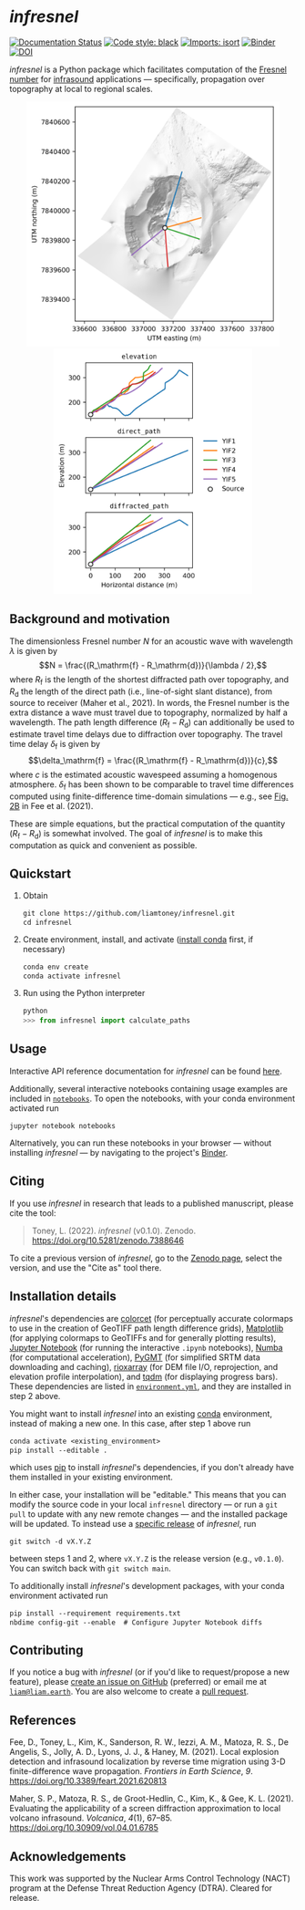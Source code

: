 # *infresnel*

[![Documentation Status](https://readthedocs.org/projects/infresnel/badge/?version=latest)](https://infresnel.readthedocs.io/en/latest/?badge=latest) [![Code style: black](https://img.shields.io/badge/code%20style-black-000000.svg)](https://github.com/psf/black) [![Imports: isort](https://img.shields.io/badge/%20imports-isort-%231674b1?style=flat&labelColor=ef8336)](https://pycqa.github.io/isort/) [![Binder](https://mybinder.org/badge_logo.svg)](https://mybinder.org/v2/gh/liamtoney/infresnel/HEAD)  
[![DOI](https://zenodo.org/badge/DOI/10.5281/zenodo.7388645.svg)](https://doi.org/10.5281/zenodo.7388645) 

*infresnel* is a Python package which facilitates computation of the
[Fresnel number](https://en.wikipedia.org/wiki/Fresnel_number) for
[infrasound](https://en.wikipedia.org/wiki/Infrasound) applications — specifically,
propagation over topography at local to regional scales.

<p align="middle">
  <img src="example_figures/yasur_dem_paths.png" height="430"/>
  <img src="example_figures/yasur_path_comparison.png" height="430"/>
</p>

## Background and motivation

The dimensionless Fresnel number $N$ for an acoustic wave with wavelength $\lambda$ is
given by $$N = \frac{(R_\mathrm{f} - R_\mathrm{d})}{\lambda / 2},$$ where $R_\mathrm{f}$
is the length of the shortest diffracted path over topography, and $R_\mathrm{d}$ the
length of the direct path (i.e., line-of-sight slant distance), from source to receiver
(Maher et al., 2021). In words, the Fresnel number is the extra distance a wave must
travel due to topography, normalized by half a wavelength. The path length difference
$(R_\mathrm{f} - R_\mathrm{d})$ can additionally be used to estimate travel time delays
due to diffraction over topography. The travel time delay $\delta_\mathrm{f}$ is given
by $$\delta_\mathrm{f} = \frac{(R_\mathrm{f} - R_\mathrm{d})}{c},$$ where $c$ is the
estimated acoustic wavespeed assuming a homogenous atmosphere. $\delta_\mathrm{f}$ has
been shown to be comparable to travel time differences computed using finite-difference
time-domain simulations — e.g., see
[Fig. 2B](https://www.frontiersin.org/files/Articles/620813/feart-09-620813-HTML-r1/image_m/feart-09-620813-g002.jpg)
in Fee et al. (2021).

These are simple equations, but the practical computation of the quantity
$(R_\mathrm{f} - R_\mathrm{d})$ is somewhat involved. The goal of *infresnel* is to make
this computation as quick and convenient as possible.

## Quickstart

1. Obtain
   ```
   git clone https://github.com/liamtoney/infresnel.git
   cd infresnel
   ```

2. Create environment, install, and activate
   ([install conda](https://conda.io/projects/conda/en/latest/user-guide/install/index.html)
   first, if necessary)
   ```
   conda env create
   conda activate infresnel
   ```

3. Run using the Python interpreter
   ```python
   python
   >>> from infresnel import calculate_paths
   ```

## Usage

Interactive API reference documentation for *infresnel* can be found
[here](https://infresnel.rtfd.io/).

Additionally, several interactive notebooks containing usage examples are
included in [`notebooks`](notebooks). To open the notebooks, with your conda
environment activated run
```
jupyter notebook notebooks
```
Alternatively, you can run these notebooks in your browser — without installing
*infresnel* — by navigating to the project's
[Binder](https://mybinder.org/v2/gh/liamtoney/infresnel/HEAD).

## Citing

If you use *infresnel* in research that leads to a published manuscript, please
cite the tool:
> Toney, L. (2022). *infresnel* (v0.1.0). Zenodo. https://doi.org/10.5281/zenodo.7388646

To cite a previous version of *infresnel*, go to the
[Zenodo page](https://doi.org/10.5281/zenodo.7388645), select the version, and use the
"Cite as" tool there.

## Installation details

*infresnel*'s dependencies are [colorcet](https://colorcet.holoviz.org/) (for
perceptually accurate colormaps to use in the creation of GeoTIFF path length difference
grids), [Matplotlib](https://matplotlib.org/) (for applying colormaps to GeoTIFFs and
for generally plotting results), [Jupyter Notebook](https://jupyter.org/)
(for running the interactive `.ipynb` notebooks), [Numba](https://numba.pydata.org/)
(for computational acceleration), [PyGMT](https://www.pygmt.org/latest/) (for simplified
SRTM data downloading and caching), [rioxarray](https://corteva.github.io/rioxarray/stable/)
(for DEM file I/O, reprojection, and elevation profile interpolation), and
[tqdm](https://tqdm.github.io/) (for displaying progress bars). These
dependencies are listed in [`environment.yml`](environment.yml), and they are
installed in step 2 above.

You might want to install *infresnel* into an existing
[conda](https://docs.conda.io/en/latest/) environment, instead of making a new one. In
this case, after step 1 above run
```
conda activate <existing_environment>
pip install --editable .
```
which uses [pip](https://pip.pypa.io/en/stable/) to install *infresnel*'s dependencies,
if you don't already have them installed in your existing environment.

In either case, your installation will be "editable." This means that you can modify the
source code in your local `infresnel` directory — or run a `git pull` to update with
any new remote changes — and the installed package will be updated. To instead use a
[specific release](https://github.com/liamtoney/infresnel/releases) of *infresnel*, run
```
git switch -d vX.Y.Z
```
between steps 1 and 2, where `vX.Y.Z` is the release version (e.g., `v0.1.0`). You can
switch back with `git switch main`.

To additionally install *infresnel*'s development packages, with your conda environment
activated run
```
pip install --requirement requirements.txt
nbdime config-git --enable  # Configure Jupyter Notebook diffs
```

## Contributing

If you notice a bug with *infresnel* (or if you'd like to request/propose a new
feature), please
[create an issue on GitHub](https://github.com/liamtoney/infresnel/issues/new)
(preferred) or email me at [`liam@liam.earth`](mailto:liam@liam.earth). You are also
welcome to create a
[pull request](https://docs.github.com/en/pull-requests/collaborating-with-pull-requests/proposing-changes-to-your-work-with-pull-requests/about-pull-requests).

## References

Fee, D., Toney, L., Kim, K., Sanderson, R. W., Iezzi, A. M., Matoza, R. S., De Angelis,
S., Jolly, A. D., Lyons, J. J., & Haney, M. (2021). Local explosion detection and
infrasound localization by reverse time migration using 3-D finite-difference wave
propagation. *Frontiers in Earth Science*, *9*.
https://doi.org/10.3389/feart.2021.620813

Maher, S. P., Matoza, R. S., de Groot-Hedlin, C., Kim, K., & Gee, K. L. (2021).
Evaluating the applicability of a screen diffraction approximation to local volcano
infrasound. *Volcanica*, *4*(1), 67–85. https://doi.org/10.30909/vol.04.01.6785

## Acknowledgements

This work was supported by the Nuclear Arms Control Technology (NACT) program at the
Defense Threat Reduction Agency (DTRA). Cleared for release.

